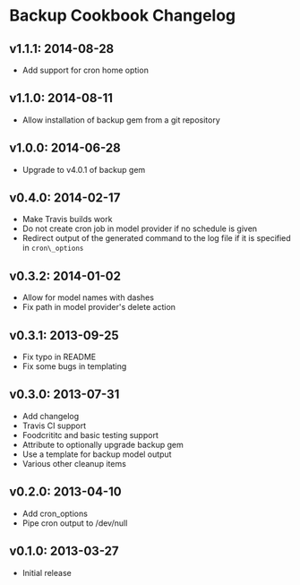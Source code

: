 # Backup Cookbook Changelog

## v1.1.1: 2014-08-28

* Add support for cron home option

## v1.1.0: 2014-08-11

* Allow installation of backup gem from a git repository

## v1.0.0: 2014-06-28

* Upgrade to v4.0.1 of backup gem

## v0.4.0: 2014-02-17

* Make Travis builds work
* Do not create cron job in model provider if no schedule is given
* Redirect output of the generated command to the log file if it is specified in `cron\_options`

## v0.3.2: 2014-01-02

* Allow for model names with dashes
* Fix path in model provider's delete action

## v0.3.1: 2013-09-25

* Fix typo in README
* Fix some bugs in templating

## v0.3.0: 2013-07-31

* Add changelog
* Travis CI support
* Foodcrititc and basic testing support
* Attribute to optionally upgrade backup gem
* Use a template for backup model output
* Various other cleanup items

## v0.2.0: 2013-04-10

* Add cron_options
* Pipe cron output to /dev/null

## v0.1.0: 2013-03-27

* Initial release
